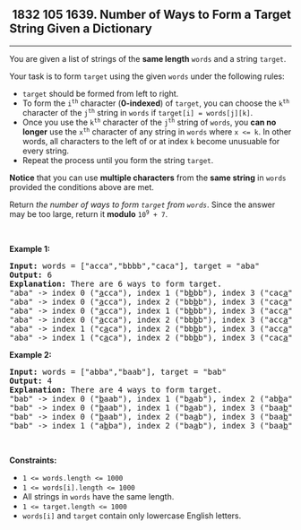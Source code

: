 <h2> 1832 105
1639. Number of Ways to Form a Target String Given a Dictionary</h2><hr><div><p>You are given a list of strings of the <strong>same length</strong> <code>words</code> and a string <code>target</code>.</p>

<p>Your task is to form <code>target</code> using the given <code>words</code> under the following rules:</p>

<ul>
	<li><code>target</code> should be formed from left to right.</li>
	<li>To form the <code>i<sup>th</sup></code> character (<strong>0-indexed</strong>) of <code>target</code>, you can choose the <code>k<sup>th</sup></code> character of the <code>j<sup>th</sup></code> string in <code>words</code> if <code>target[i] = words[j][k]</code>.</li>
	<li>Once you use the <code>k<sup>th</sup></code> character of the <code>j<sup>th</sup></code> string of <code>words</code>, you <strong>can no longer</strong> use the <code>x<sup>th</sup></code> character of any string in <code>words</code> where <code>x &lt;= k</code>. In other words, all characters to the left of or at index <code>k</code> become unusuable for every string.</li>
	<li>Repeat the process until you form the string <code>target</code>.</li>
</ul>

<p><strong>Notice</strong> that you can use <strong>multiple characters</strong> from the <strong>same string</strong> in <code>words</code> provided the conditions above are met.</p>

<p>Return <em>the number of ways to form <code>target</code> from <code>words</code></em>. Since the answer may be too large, return it <strong>modulo</strong> <code>10<sup>9</sup> + 7</code>.</p>

<p>&nbsp;</p>
<p><strong class="example">Example 1:</strong></p>

<pre><strong>Input:</strong> words = ["acca","bbbb","caca"], target = "aba"
<strong>Output:</strong> 6
<strong>Explanation:</strong> There are 6 ways to form target.
"aba" -&gt; index 0 ("<u>a</u>cca"), index 1 ("b<u>b</u>bb"), index 3 ("cac<u>a</u>")
"aba" -&gt; index 0 ("<u>a</u>cca"), index 2 ("bb<u>b</u>b"), index 3 ("cac<u>a</u>")
"aba" -&gt; index 0 ("<u>a</u>cca"), index 1 ("b<u>b</u>bb"), index 3 ("acc<u>a</u>")
"aba" -&gt; index 0 ("<u>a</u>cca"), index 2 ("bb<u>b</u>b"), index 3 ("acc<u>a</u>")
"aba" -&gt; index 1 ("c<u>a</u>ca"), index 2 ("bb<u>b</u>b"), index 3 ("acc<u>a</u>")
"aba" -&gt; index 1 ("c<u>a</u>ca"), index 2 ("bb<u>b</u>b"), index 3 ("cac<u>a</u>")
</pre>

<p><strong class="example">Example 2:</strong></p>

<pre><strong>Input:</strong> words = ["abba","baab"], target = "bab"
<strong>Output:</strong> 4
<strong>Explanation:</strong> There are 4 ways to form target.
"bab" -&gt; index 0 ("<u>b</u>aab"), index 1 ("b<u>a</u>ab"), index 2 ("ab<u>b</u>a")
"bab" -&gt; index 0 ("<u>b</u>aab"), index 1 ("b<u>a</u>ab"), index 3 ("baa<u>b</u>")
"bab" -&gt; index 0 ("<u>b</u>aab"), index 2 ("ba<u>a</u>b"), index 3 ("baa<u>b</u>")
"bab" -&gt; index 1 ("a<u>b</u>ba"), index 2 ("ba<u>a</u>b"), index 3 ("baa<u>b</u>")
</pre>

<p>&nbsp;</p>
<p><strong>Constraints:</strong></p>

<ul>
	<li><code>1 &lt;= words.length &lt;= 1000</code></li>
	<li><code>1 &lt;= words[i].length &lt;= 1000</code></li>
	<li>All strings in <code>words</code> have the same length.</li>
	<li><code>1 &lt;= target.length &lt;= 1000</code></li>
	<li><code>words[i]</code> and <code>target</code> contain only lowercase English letters.</li>
</ul>
</div>